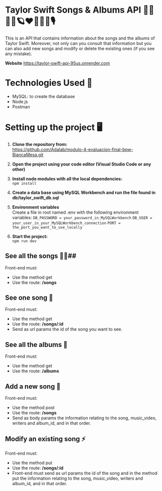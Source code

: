 # Taylor Swift Songs & Albums API 🦋🗽💄🐍🪐❤️🔮✨🎤🎙️ #
This is an API that contains information about the songs and the albums of Taylor Swift. 
Moreover, not only can you consult that information but you can also add new songs and modify or delete the existing ones (if you see any mistake).

**Website**
https://taylor-swift-api-95us.onrender.com


# Technologies Used 🏹 #
- MySQL: to create the database 
- Node.js
- Postman

# Setting up the project 🖥️ #
1. **Clone the repository from:**   
    https://github.com/Adalab/modulo-4-evaluacion-final-bpw-BiancaMesa.git
2. **Open the project using your code editor (Visual Studio Code or any other)**
3. **Install node modules with all the local dependencies:**    
    ``` npm install ```
4. **Create a data base using MySQL Workbench and run the file found in db/taylor_swift_db.sql**

5. **Environment variables**  
    Create a file in root named .env with the following environment variables: 
    ```DB_PASSWORD = your_password_in_MySQLWorkbench```
    ```DB_USER = your_user_in_your_MySQLWorkbench_connection```
    ```PORT = the_port_you_want_to_use_locally```

5. **Start the project:**    
    ``` npm run dev ```

## See all the songs 🌃💫## 
Front-end must: 
- Use the method get
- Use the route: **/songs**

## See one song 🦋 ##   
Front-end must: 
- Use the method get
- Use the route: **/songs/:id**
- Send as url params the id of the song you want to see.

## See all the albums 🔮 ##  
Front-end must: 
- Use the method get
- Use the route: **/albums**

## Add a new song 💎 ##  
Front-end must: 
- Use the method post
- Use the route: **/songs**
- Send as body params the information relating to the song, music_video, writers and album_id, and in that order.

## Modify an existing song ⚡️ ## 
Front-end must: 
- Use the method put
- Use the route: **/songs/:id**
- Front-end must send as url params the id of the song and in the method put the information relating to the song, music_video, writers and album_id, and in that order.

